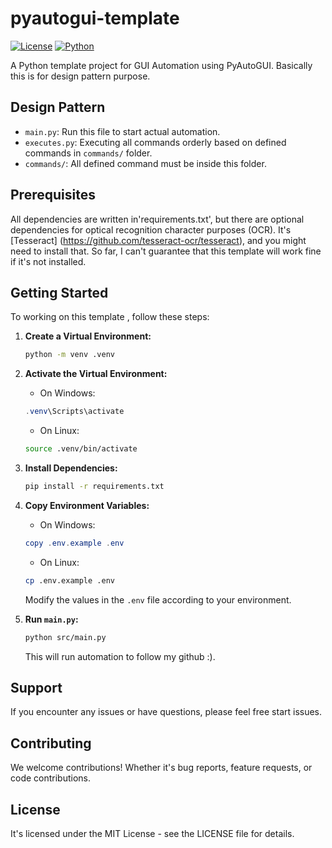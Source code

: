# pyautogui-template

[![License](https://img.shields.io/badge/license-MIT-blue.svg)](https://opensource.org/licenses/MIT)
[![Python](https://img.shields.io/badge/python-3.6%20%7C%203.7%20%7C%203.8%20%7C%203.9%20%7C%203.10-blue.svg)](https://www.python.org/)

A Python template project for GUI Automation using PyAutoGUI. Basically this is for design pattern purpose.

## Design Pattern
  * `main.py`: Run this file to start actual automation.
  * `executes.py`: Executing all commands orderly based on defined commands in `commands/` folder.
  * `commands/`: All defined command must be inside this folder.

## Prerequisites
All dependencies are written in'requirements.txt', but there are optional dependencies for optical recognition character purposes (OCR). It's [Tesseract] (https://github.com/tesseract-ocr/tesseract), and you might need to install that. So far, I can't guarantee that this template will work fine if it's not installed.

## Getting Started
To working on this template , follow these steps:
1. **Create a Virtual Environment:**

   ```bash
   python -m venv .venv
   ```

2. **Activate the Virtual Environment:**
    * On Windows:
    ```powershell
    .venv\Scripts\activate
    ```
    * On Linux:
    ```bash
    source .venv/bin/activate
    ```
3. **Install Dependencies:**
    ```bash
    pip install -r requirements.txt
    ```

4. **Copy Environment Variables:**
    * On Windows:
    ```powershell
    copy .env.example .env
    ```
    * On Linux:
    ```bash
    cp .env.example .env
    ```
    Modify the values in the `.env` file according to your environment.
5. **Run `main.py`:**
    ```bash
    python src/main.py
    ```
    This will run automation to follow my github :).

## Support
If you encounter any issues or have questions, please feel free start issues.

## Contributing
We welcome contributions! Whether it's bug reports, feature requests, or code contributions.

## License
It's licensed under the MIT License - see the LICENSE file for details.